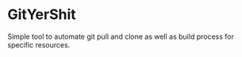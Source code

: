 # GitYerShit
Simple tool to automate git pull and clone as well as build process for specific resources.
